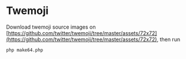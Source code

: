 # Twemoji

Download twemoji source images on [https://github.com/twitter/twemoji/tree/master/assets/72x72](https://github.com/twitter/twemoji/tree/master/assets/72x72), then run
```
php make64.php
```
